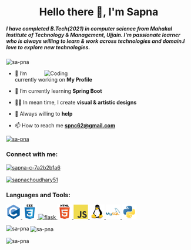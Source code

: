 <h1 align="center">Hello there 👋, I'm Sapna</h1>
<h5>I have completed B.Tech(2021) in computer science from Mahakal Institute of Technology & Management, Ujjain. I'm passionate learner who is always willing to learn & work across technologies and domain.I love to explore new technologies.</h5>

<p align="left"> <img src="https://komarev.com/ghpvc/?username=sa-pna&label=Profile%20views&color=0e75b6&style=flat" alt="sa-pna" /> </p>
<img align="right" alt="Coding" width="400" src="https://cdn.dribbble.com/users/2646423/screenshots/5507196/computer.gif">

- 🔭 I’m currently working on **My Profile**

- 🌱 I’m currently learning **Spring Boot**

- 👨‍💻  In mean time, I create **visual & artistic designs**

- 🤝 Always willing to **help**

- 📫 How to reach me **spnc62@gmail.com**
<p align="left"> <a href="https://github.com/ryo-ma/github-profile-trophy"><img src="https://github-profile-trophy.vercel.app/?username=sa-pna" alt="sa-pna" /></a> </p>


<h3 align="left">Connect with me:</h3>
<p align="left">
<a href="https://linkedin.com/in/sapna-c-7a2b2b1a6" target="blank"><img align="center" src="https://cdn.jsdelivr.net/npm/simple-icons@3.0.1/icons/linkedin.svg" alt="sapna-c-7a2b2b1a6" height="30" width="40" /></a>

<a href="https://www.hackerrank.com/sapnachoudhary51" target="blank"><img align="center" src="https://cdn.jsdelivr.net/npm/simple-icons@3.0.1/icons/hackerrank.svg" alt="sapnachoudhary51" height="30" width="40" /></a>

</p>

<h3 align="left">Languages and Tools:</h3>
<p align="left"> <a href="https://www.cprogramming.com/" target="_blank"> <img src="https://raw.githubusercontent.com/devicons/devicon/master/icons/c/c-original.svg" alt="c" width="40" height="40"/> </a> <a href="https://www.w3schools.com/css/" target="_blank"> <img src="https://raw.githubusercontent.com/devicons/devicon/master/icons/css3/css3-original-wordmark.svg" alt="css3" width="40" height="40"/> </a> <a href="https://flask.palletsprojects.com/" target="_blank"> <img src="https://www.vectorlogo.zone/logos/pocoo_flask/pocoo_flask-icon.svg" alt="flask" width="40" height="40"/> </a> <a href="https://www.w3.org/html/" target="_blank"> <img src="https://raw.githubusercontent.com/devicons/devicon/master/icons/html5/html5-original-wordmark.svg" alt="html5" width="40" height="40"/> </a> <a href="https://developer.mozilla.org/en-US/docs/Web/JavaScript" target="_blank"> <img src="https://raw.githubusercontent.com/devicons/devicon/master/icons/javascript/javascript-original.svg" alt="javascript" width="40" height="40"/> </a> <a href="https://www.linux.org/" target="_blank"> <img src="https://raw.githubusercontent.com/devicons/devicon/master/icons/linux/linux-original.svg" alt="linux" width="40" height="40"/> </a> <a href="https://www.mysql.com/" target="_blank"> <img src="https://raw.githubusercontent.com/devicons/devicon/master/icons/mysql/mysql-original-wordmark.svg" alt="mysql" width="40" height="40"/> </a> <a href="https://www.python.org" target="_blank"> <img src="https://raw.githubusercontent.com/devicons/devicon/master/icons/python/python-original.svg" alt="python" width="40" height="40"/> </a> </p>

<p><img align="left" src="https://github-readme-stats.vercel.app/api/top-langs?username=sa-pna&show_icons=true&locale=en&layout=compact" alt="sa-pna" /></p>

<p>&nbsp;<img align="center" src="https://github-readme-stats.vercel.app/api?username=sa-pna&show_icons=true&locale=en" alt="sa-pna" /></p>

<p><img align="center" src="https://github-readme-streak-stats.herokuapp.com/?user=sa-pna&" alt="sa-pna" /></p>






